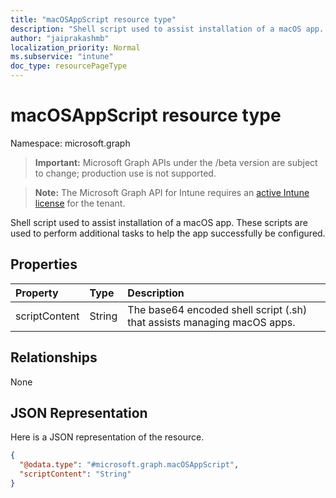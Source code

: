 ```yaml
---
title: "macOSAppScript resource type"
description: "Shell script used to assist installation of a macOS app. These scripts are used to perform additional tasks to help the app successfully be configured."
author: "jaiprakashmb"
localization_priority: Normal
ms.subservice: "intune"
doc_type: resourcePageType
---
```


# macOSAppScript resource type

Namespace: microsoft.graph

> **Important:** Microsoft Graph APIs under the /beta version are subject to change; production use is not supported.

> **Note:** The Microsoft Graph API for Intune requires an [active Intune license](https://go.microsoft.com/fwlink/?linkid=839381) for the tenant.

Shell script used to assist installation of a macOS app. These scripts are used to perform additional tasks to help the app successfully be configured.

## Properties
|Property|Type|Description|
|:---|:---|:---|
|scriptContent|String|The base64 encoded shell script (.sh) that assists managing macOS apps.|

## Relationships
None

## JSON Representation
Here is a JSON representation of the resource.
<!-- {
  "blockType": "resource",
  "@odata.type": "microsoft.graph.macOSAppScript"
}
-->
``` json
{
  "@odata.type": "#microsoft.graph.macOSAppScript",
  "scriptContent": "String"
}
```
